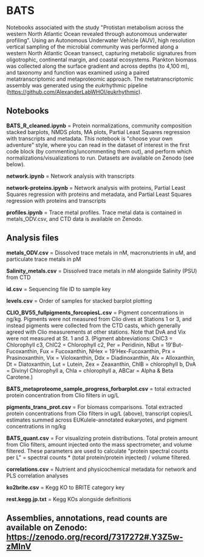 # BATS
Notebooks associated with the study "Protistan metabolism across the western North Atlantic Ocean revealed through autonomous underwater profiling". Using an Autonomous Underwater Vehicle (AUV), high resolution vertical sampling of the microbial community was performed along a western North Atlantic Ocean transect, capturing metabolic signatures from oligotrophic, continental margin, and coastal ecosystems. Plankton biomass was collected along the surface gradient and across depths (to 4,100 m), and taxonomy and function was examined using a paired metatranscriptomic and metaproteomic approach. The metatranscriptomic assembly was generated using the <i>euk</i>rhythmic pipeline (https://github.com/AlexanderLabWHOI/eukrhythmic).

## Notebooks
<b>BATS_R_cleaned.ipynb</b> = Protein normalizations, community composition stacked barplots, NMDS plots, MA plots, Partial Least Squares regression with transcripts and metadata. This notebook is "choose your own adventure" style, where you can read in the dataset of interest in the first code block (by commenting/uncommenting them out), and perform which normalizations/visualizations to run. Datasets are available on Zenodo (see below).

<b>network.ipynb</b> = Network analysis with transcripts

<b>network-proteins.ipynb</b> = Network analysis with proteins, Partial Least Squares regression with proteins and metadata, and Partial Least Squares regression with proteins and transcripts

<b>profiles.ipynb</b> = Trace metal profiles. Trace metal data is contained in metals_ODV.csv, and CTD data is available on Zenodo.

## Analysis files
<b>metals_ODV.csv</b> = Dissolved trace metals in nM, macronutrients in uM, and particulate trace metals in pM

<b>Salinity_metals.csv</b> = Dissolved trace metals in nM alongside Salinity (PSU) from CTD

<b>id.csv</b> = Sequencing file ID to sample key

<b>levels.csv</b> = Order of samples for stacked barplot plotting

<b>CLIO_BV55_fullpigments_forcopiesL.csv</b> = Pigment concentrations in ng/kg. Pigments were not measured from Clio dives at Stations 1 or 3, and instead pigments were collected from the CTD casts, which generally agreed with Clio measurements at other stations. Note that DvA and Vix were not measured at St. 1 and 3. (Pigment abbreviations: ChlC3 = Chlorophyll c3, ChlC2 = Chlorophyll c2, Per = Peridinin, NBut = 19'But-Fucoxanthin, Fux = Fucoxanthin, NHex = 19'Hex-Fucoxanthin, Prx = Prasinoxanthin, Vix = Violoxanthin, Ddx = Diadinoxanthin, Alx = Alloxanthin, Dt = Diatoxanthin, Lut = Lutein, Zex = Zeaxanthin, ChlB = chlorophyll b, DvA = Divinyl Chlorophyll a, Chla = chlorophyll a, ABCar = Alpha & Beta Carotene.)

<b>BATS_metaproteome_sample_progress_forbarplot.csv</b> = total extracted protein concentration from Clio filters in ug/L

<b>pigments_trans_prot.csv</b> = For biomass comparisons. Total extracted protein concentrations from Clio filters in ug/L (above), transcript copies/L estimates summed across EUKulele-annotated eukaryotes, and pigment concentrations in ng/kg

<b>BATS_quant.csv</b> = For visualizing protein distributions. Total protein amount from Clio filters, amount injected onto the mass spectrometer, and volume filtered. These parameters are used to calculate "protein spectral counts per L" = spectral counts * (total protein/protein injected) / volume filtered.

<b>correlations.csv</b> = Nutrient and physicochemical metadata for network and PLS correlation analyses

<b>ko2brite.csv</b> = Kegg KO to BRITE category key

<b>rest.kegg.jp.txt</b> = Kegg KOs alongside definitions

## Assemblies, annotations, read counts are available on Zenodo: https://zenodo.org/record/7317272#.Y3Z5w-zMInV
